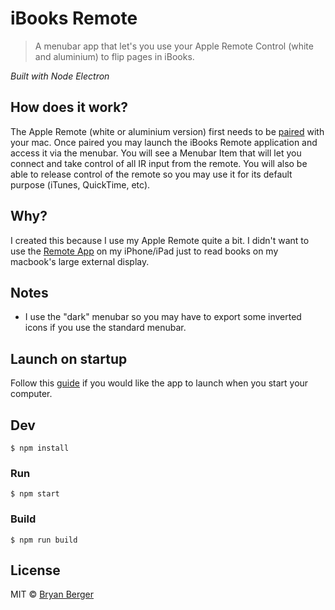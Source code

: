# iBooks Remote

> A menubar app that let's you use your Apple Remote Control (white and aluminium) to flip pages in iBooks.

*Built with Node Electron*

## How does it work?

The Apple Remote (white or aluminium version) first needs to be [paired](https://support.apple.com/kb/PH19087) with your mac. Once paired you may launch the iBooks Remote application and access it via the menubar. You will see a Menubar Item that will let you connect and take control of all IR input from the remote. You will also be able to release control of the remote so you may use it for its default purpose (iTunes, QuickTime, etc).

## Why?

I created this because I use my Apple Remote quite a bit. I didn't want to use the [Remote App](https://itunes.apple.com/us/app/remote/id284417350?mt=8) on my iPhone/iPad just to read books on my macbook's large external display.

## Notes
- I use the "dark" menubar so you may have to export some inverted icons if you use the standard menubar.

## Launch on startup

Follow this [guide](https://github.com/sindresorhus/guides/blob/master/launch-app-on-startup-osx.md) if you would like the app to launch when you start your computer.


## Dev

```
$ npm install
```

### Run

```
$ npm start
```

### Build

```
$ npm run build
```


## License

MIT © [Bryan Berger](http://bryanberger.com)
